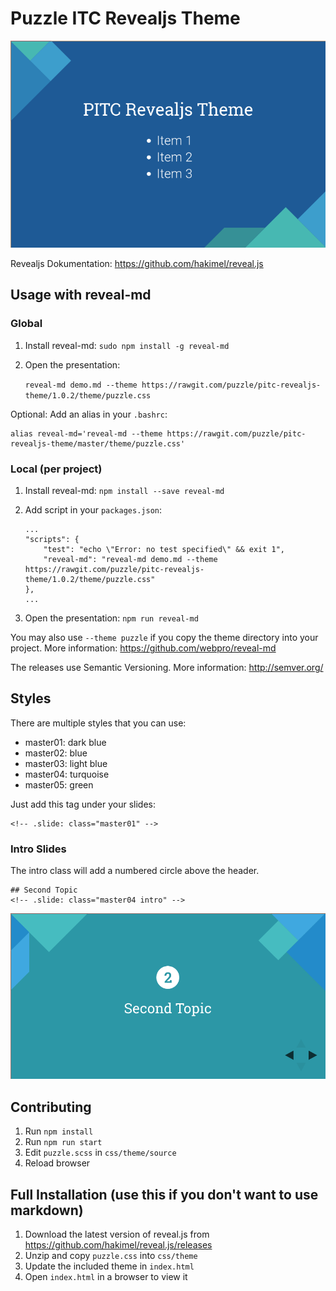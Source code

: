 # Puzzle ITC Revealjs Theme

![Puzzle ITC Revealjs Theme](demo.png)

Revealjs Dokumentation: https://github.com/hakimel/reveal.js

## Usage with reveal-md
### Global
1. Install reveal-md: `sudo npm install -g reveal-md`
2. Open the presentation:

    ```reveal-md demo.md --theme https://rawgit.com/puzzle/pitc-revealjs-theme/1.0.2/theme/puzzle.css```

Optional: Add an alias in your `.bashrc`:
```
alias reveal-md='reveal-md --theme https://rawgit.com/puzzle/pitc-revealjs-theme/master/theme/puzzle.css'
```

### Local (per project)
1. Install reveal-md: `npm install --save reveal-md`
2. Add script in your `packages.json`:

    ```
    ...
    "scripts": {
        "test": "echo \"Error: no test specified\" && exit 1",
        "reveal-md": "reveal-md demo.md --theme https://rawgit.com/puzzle/pitc-revealjs-theme/1.0.2/theme/puzzle.css"
    },
    ...
    ```
3. Open the presentation: `npm run reveal-md`

You may also use `--theme puzzle` if you copy the theme directory into your project. More information: https://github.com/webpro/reveal-md

The releases use Semantic Versioning. More information: http://semver.org/

## Styles
There are multiple styles that you can use:
* master01: dark blue
* master02: blue
* master03: light blue
* master04: turquoise
* master05: green

Just add this tag under your slides:
```
<!-- .slide: class="master01" -->
```

### Intro Slides
The intro class will add a numbered circle above the header.
```
## Second Topic
<!-- .slide: class="master04 intro" -->
```
![Puzzle ITC Revealjs Theme](demo2.png)

## Contributing
1. Run `npm install`
2. Run `npm run start`
3. Edit `puzzle.scss` in `css/theme/source`
4. Reload browser

## Full Installation (use this if you don't want to use markdown)
1. Download the latest version of reveal.js from https://github.com/hakimel/reveal.js/releases
2. Unzip and copy `puzzle.css` into `css/theme`
3. Update the included theme in `index.html`
4. Open `index.html` in a browser to view it
